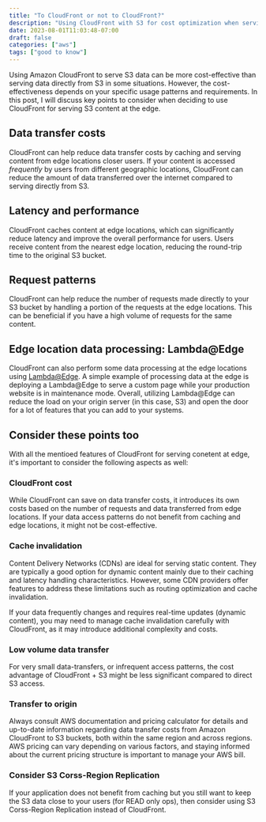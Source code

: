 ```yaml
---
title: "To CloudFront or not to CloudFront?"
description: "Using CloudFront with S3 for cost optimization when serving content on edge"
date: 2023-08-01T11:03:48-07:00
draft: false
categories: ["aws"]
tags: ["good to know"]
---
```


Using Amazon CloudFront to serve S3 data can be more cost-effective than serving data directly from S3 in some situations. However, the cost-effectiveness depends on your specific usage patterns and requirements. In this post, I will discuss key points to consider when deciding to use CloudFront for serving S3 content at the edge.

## Data transfer costs

 CloudFront can help reduce data transfer costs by caching and serving content from edge locations closer users. If your content is accessed *frequently* by users from different geographic locations, CloudFront can reduce the amount of data transferred over the internet compared to serving directly from S3.

## Latency and performance

CloudFront caches content at edge locations, which can significantly reduce latency and improve the overall performance for users. Users receive content from the nearest edge location, reducing the round-trip time to the original S3 bucket.

## Request patterns

CloudFront can help reduce the number of requests made directly to your S3 bucket by handling a portion of the requests at the edge locations. This can be beneficial if you have a high volume of requests for the same content.

## Edge location data processing: Lambda@Edge

CloudFront can also perform some data processing at the edge locations using [Lambda@Edge](https://aws.amazon.com/lambda/edge/). A simple example of processing data at the edge is deploying a Lambda@Edge to serve a custom page while your production website is in maintenance mode. Overall, utilizing Lambda@Edge can reduce the load on your origin server (in this case, S3) and open the door for a lot of features that you can add to your systems.

## Consider these points too

With all the mentioed features of CloudFront for serving conetent at edge, it's important to consider the following aspects as well:

### CloudFront cost

While CloudFront can save on data transfer costs, it introduces its own costs based on the number of requests and data transferred from edge locations. If your data access patterns do not benefit from caching and edge locations, it might not be cost-effective.

### Cache invalidation

Content Delivery Networks (CDNs) are ideal for serving static content. They are typically a good option for dynamic content mainly due to their caching and latency handling characteristics. However, some CDN providers offer features to address these limitations such as routing optimization and cache invalidation.

If your data frequently changes and requires real-time updates (dynamic content), you may need to manage cache invalidation carefully with CloudFront, as it may introduce additional complexity and costs.

### Low volume data transfer

For very small data-transfers, or infrequent access patterns, the cost advantage of CloudFront + S3 might be less significant compared to direct S3 access.

### Transfer to origin

Always consult AWS documentation and pricing calculator for details and up-to-date information regarding data transfer costs from Amazon CloudFront to S3 buckets, both within the same region and across regions. AWS pricing can vary depending on various factors, and staying informed about the current pricing structure is important to manage your AWS bill.

### Consider S3 Corss-Region Replication

If your application does not benefit from caching but you still want to keep the S3 data close to your users (for READ only ops), then consider using S3 Corss-Region Replication instead of CloudFront.
